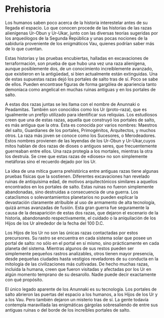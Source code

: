 # Prehistoria

Los humanos saben poco acerca de la historia interestelar antes de su llegada el espacio. Lo que conocen procede de las historias de las razas alienígenas Ur-Obun y Ur-Ukar, junto con las diversas teorías sugeridas por los arqueólogos de la Segunda República y unas pocas nociones de la sabiduría proveniente de los enigmáticos Vau, quienes podrían saber más de lo que cuentan.

Estas historias y las pruebas encubiertas, halladas en excavaciones de terraformación, son prueba de que hubo una vez una raza alienígena, aunque posiblemente dos, de un conocimiento increíblemente avanzado, que existieron en la antigüedad, si bien actualmente están extinguidas. Una de estas supuestas razas dejó los portales de salto tras de sí. Poco se sabe de ellos. Pueden encontrase figuras de forma gargólea de apariencia tanto demoníaca como angelical en muchas ruinas antiguas y en los portales de salto.

A estas dos razas juntas se les llama con el nombre de Anunnaki o Peadamitas. También son conocidos como los Ur (proto-raza), que es igualmente un prefijo utilizado para identificar sus reliquias. Los estudiosos creen que una de estas razas, aquella que construyó los portales de salto, es más antigua que la otra. Ésta es conocida por varios nombres: Maestros del salto, Guardianes de los portales, Primogénitos, Arquitectos, y muchos otros. La raza más joven se conoce como los Sucesores, o Merodeadores. Estos nombres provienen de las leyendas de los Ur-Obun y Ur-Ukar,cuyos mitos hablan de dos razas de dioses o antiguos seres, que frecuentemente guerreaban entre ellos. Una raza protegía a los mortales, mientras la otra los destruía. Se cree que estas razas de «dioses» no son simplemente metáforas sino el recuerdo dejado por los Ur.

La idea de una mítica guerra prehistórica entre antiguas razas tiene algunas pruebas físicas que la sostienen. Diferentes excavaciones han revelado ruinas de antiquísima edad, de motivos arquitectónicos similares a aquellos encontrados en los portales de salto. Estas ruinas no fueron simplemente abandonadas, sino destruidas a consecuencia de una guerra. Los cataclismos o solevantamientos planetarios no pueden explicar la devastación claramente atribuible al uso de armamento de alta tecnología, quizá armas avanzadas de fusión. Esta gran guerra fue seguramente la causa de la desaparición de estas dos razas, que dejaron el escenario de la historia, abandonando respectivamente, el cuidado o la aniquilación de los Hijos de los Ur alrededor de la fecha del 100 D.C.

Los Hijos de los Ur no son las únicas razas contactadas por estos precursores. Su rastro se encuentra en cada sistema solar que posee un portal de salto: no sólo en el portal en sí mismo, sino prácticamente en cada planeta del sistema. Mientras algunos de sus restos pueden ser simplemente pequeños rastros analizables, otros tienen mayor presencia, desde pequeñas ciudades hasta vestigios reveladores de su conducta en la mitología de las civilizaciones más cultivadas. De hecho muchas razas, incluida la humana, creen que fueron visitadas y afectadas por los Ur en algún momento temprano de su desarollo. Nadie puede decir exactamente con qué propósito.

El único legado aparente de los Anunnaki es su tecnología. Los portales de salto abrieron las puertas del espacio a los humanos, a los Hijos de los Ur y a los Vau. Pero también dejaron un misterio tras de sí. La gente todavía contempla maravillada las enigmáticas gárgolas sobresaliendo de entre sus antiguas ruinas o del borde de los increíbles portales de salto.
